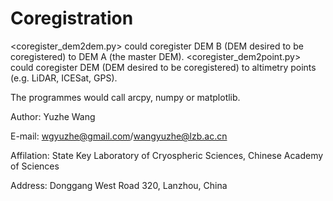 Coregistration
==============
<coregister_dem2dem.py> could coregister DEM B (DEM desired to be coregistered) to DEM A (the master DEM).
<coregister_dem2point.py> could coregister DEM (DEM desired to be coregistered) to altimetry points (e.g. LiDAR, ICESat, GPS).

The programmes would call arcpy, numpy or matplotlib.

Author: Yuzhe Wang

E-mail: wgyuzhe@gmail.com/wangyuzhe@lzb.ac.cn

Affilation: State Key Laboratory of Cryospheric Sciences, Chinese Academy of Sciences

Address: Donggang West Road 320, Lanzhou, China
